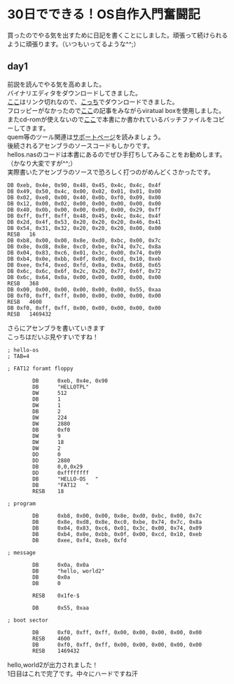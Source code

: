 # 30日でできる！OS自作入門奮闘記
買ったのでやる気を出すために日記を書くことにしました。頑張って続けられるように頑張ります。（いつもいってるような^^;）
## day1
前説を読んでやる気を高めました。   
バイナリエディタをダウンロードしてきました。   
[ここ](http://www.zob.ne.jp/~c.mos/soft/bz.html)はリンク切れなので、[こっち](https://www.vcraft.jp/soft/bz.html)でダウンロードできました。   
フロッピーがなかったので[ここ](https://www.soonlabo.com/30%E6%97%A5%E3%81%A7%E3%81%A7%E3%81%8D%E3%82%8Bos%E8%87%AA%E4%BD%9C%E5%85%A5%E9%96%80%E3%83%91%E3%83%BC%E3%83%88%EF%BC%91%EF%BC%881%E6%97%A5%E7%9B%AE%EF%BC%89/)の記事をみながらviratual boxを使用しました。   
またcd-romが使えないので[ここ](https://github.com/jacoloves/30nichideosjisaku/tree/master/01_day/helloos0)で本書にか書かれているバッチファイルをコピーしてきます。   
quem等のツール関連は[サポートページ](http://hrb.osask.jp/)を読みましょう。  
後続されるアセンブラのソースコードもしかりです。   
hellos.nasのコードは本書にあるのでぜひ手打ちしてみることをお勧めします。（かなり大変ですが^^;）   
実際書いたアセンブラのソースで恐ろしく打つのがめんどくさかったです。   
```
DB 0xeb, 0x4e, 0x90, 0x48, 0x45, 0x4c, 0x4c, 0x4f
DB 0x49, 0x50, 0x4c, 0x00, 0x02, 0x01, 0x01, 0x00
DB 0x02, 0xe0, 0x00, 0x40, 0x0b, 0xf0, 0x09, 0x00
DB 0x12, 0x00, 0x02, 0x00, 0x00, 0x00, 0x00, 0x00
DB 0x40, 0x0b, 0x00, 0x00, 0x00, 0x00, 0x29, 0xff
DB 0xff, 0xff, 0xff, 0x48, 0x45, 0x4c, 0x4c, 0x4f
DB 0x2d, 0x4f, 0x53, 0x20, 0x20, 0x20, 0x46, 0x41
DB 0x54, 0x31, 0x32, 0x20, 0x20, 0x20, 0x00, 0x00
RESB   16
DB 0xb8, 0x00, 0x00, 0x8e, 0xd0, 0xbc, 0x00, 0x7c
DB 0x8e, 0xd8, 0x8e, 0xc0, 0xbe, 0x74, 0x7c, 0x8a
DB 0x04, 0x83, 0xc6, 0x01, 0x3c, 0x00, 0x74, 0x09
DB 0xb4, 0x0e, 0xbb, 0x0f, 0x00, 0xcd, 0x10, 0xeb
DB 0xee, 0xf4, 0xed, 0xfd, 0x0a, 0x0a, 0x68, 0x65 
DB 0x6c, 0x6c, 0x6f, 0x2c, 0x20, 0x77, 0x6f, 0x72
DB 0x6c, 0x64, 0x0a, 0x00, 0x00, 0x00, 0x00, 0x00
RESB   368
DB 0x00, 0x00, 0x00, 0x00, 0x00, 0x00, 0x55, 0xaa
DB 0xf0, 0xff, 0xff, 0x00, 0x00, 0x00, 0x00, 0x00
RESB   4600
DB 0xf0, 0xff, 0xff, 0x00, 0x00, 0x00, 0x00, 0x00
RESB   1469432
```

さらにアセンブラを書いていきます   
こっちはだいぶ見やすいですね！   
```
; hello-os
; TAB=4

; FAT12 foramt floppy

        DB      0xeb, 0x4e, 0x90
        DB      "HELLOTPL"
        DW      512
        DB      1
        DW      1
        DB      2
        DW      224
        DW      2880
        DB      0xf0
        DW      9
        DW      18
        DW      2
        DD      0
        DD      2880
        DB      0,0,0x29
        DD      0xffffffff
        DB      "HELLO-OS   "
        DB      "FAT12   "
        RESB    18

; program

        DB      0xb8, 0x00, 0x00, 0x8e, 0xd0, 0xbc, 0x00, 0x7c
        DB      0x8e, 0xd8, 0x8e, 0xc0, 0xbe, 0x74, 0x7c, 0x8a
        DB      0x04, 0x83, 0xc6, 0x01, 0x3c, 0x00, 0x74, 0x09
        DB      0xb4, 0x0e, 0xbb, 0x0f, 0x00, 0xcd, 0x10, 0xeb
        DB      0xee, 0xf4, 0xeb, 0xfd

; message

        DB      0x0a, 0x0a
        DB      "hello, world2"
        DB      0x0a
        DB      0

        RESB    0x1fe-$

        DB      0x55, 0xaa

; boot sector

        DB      0xf0, 0xff, 0xff, 0x00, 0x00, 0x00, 0x00, 0x00
        RESB    4600
        DB      0xf0, 0xff, 0xff, 0x00, 0x00, 0x00, 0x00, 0x00
        RESB    1469432
```
hello,world2が出力されました！  
1日目はこれで完了です。中々にハードですね汗